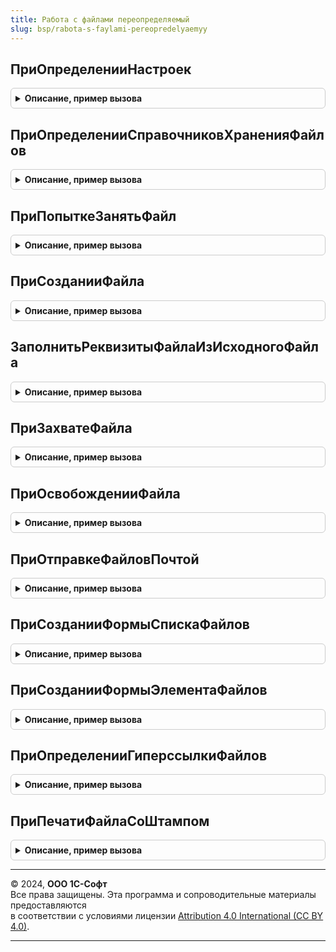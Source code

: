 ```yaml
---
title: Работа с файлами переопределяемый
slug: bsp/rabota-s-faylami-pereopredelyaemyy
---
```



## ПриОпределенииНастроек
<details style="margin: 1em 0; padding: 0.5em; border: 1px solid #ccc; border-radius: 6px;">

<summary style="font-weight: bold; cursor: pointer;">Описание, пример вызова</summary>

```bsl

// Переопределение настроек присоединенных файлов.
//
// Параметры:
//   Настройки - Структура:
//     * НеОчищатьФайлы - Массив из ОбъектМетаданных - объекты, файлы которых не должны выводиться в настройках очистки
//                        файлов (например, служебные документы).
//     * НеСинхронизироватьФайлы - Массив из ОбъектМетаданных - объекты, файлы которых не должны выводиться в настройках
//                        синхронизации с облачными сервисами (например, служебные документы).
//     * НеСоздаватьФайлыПоШаблону - Массив из ОбъектМетаданных - объекты, для файлов которых отключена возможность
//                        создавать файлы по шаблонам.
//
// Пример:
//       Настройки.НеОчищатьФайлы.Добавить(Метаданные.Справочники.Номенклатура);
//       Настройки.НеСинхронизироватьФайлы.Добавить(Метаданные.Справочники.Партнеры);
//       Настройки.НеСоздаватьФайлыПоШаблону.Добавить(Метаданные.Справочники.Партнеры);
//
Процедура ПриОпределенииНастроек(Настройки) Экспорт
```

Пример вызова
```bsl
РаботаСФайламиПереопределяемый.ПриОпределенииНастроек(Настройки) 
```
</details>

## ПриОпределенииСправочниковХраненияФайлов
<details style="margin: 1em 0; padding: 0.5em; border: 1px solid #ccc; border-radius: 6px;">

<summary style="font-weight: bold; cursor: pointer;">Описание, пример вызова</summary>

```bsl

// Позволяет переопределить справочники хранения файлов по типам владельцев.
//
// Параметры:
//  ТипВладелецФайла  - Тип - тип ссылки объекта, к которому добавляется файл.
//
//  ИменаСправочников - Соответствие из КлючИЗначение:
//    * Ключ - Строка     - имя справочника присоединенных файлов.
//    * Значение - Булево - установить в Истина, чтобы отметить этот справочник как основной.
//                          Основной справочник используется для интерактивной работы с файлами.
//
// Пример:
//       Если ТипВладелецФайла = Тип("СправочникСсылка.Номенклатура") Тогда
//       	ИменаСправочников["НоменклатураПрисоединенныеФайлы"] = Ложь;
//       	ИменаСправочников.Вставить("Файлы", Истина);
//       КонецЕсли;
//
Процедура ПриОпределенииСправочниковХраненияФайлов(ТипВладелецФайла, ИменаСправочников) Экспорт
```

Пример вызова
```bsl
РаботаСФайламиПереопределяемый.ПриОпределенииСправочниковХраненияФайлов(ТипВладелецФайла, ИменаСправочников) 
```
</details>

## ПриПопыткеЗанятьФайл
<details style="margin: 1em 0; padding: 0.5em; border: 1px solid #ccc; border-radius: 6px;">

<summary style="font-weight: bold; cursor: pointer;">Описание, пример вызова</summary>

```bsl

// Позволяет отменить захват файла на основе анализа структуры с данными файла.
//
// Параметры:
//  ДанныеФайла    - см. РаботаСФайлами.ДанныеФайла.
//  ОписаниеОшибки - Строка - текст ошибки в случае невозможности занять файл.
//                   Если не пустая, файл невозможно занять.
//
Процедура ПриПопыткеЗанятьФайл(ДанныеФайла, ОписаниеОшибки = "") Экспорт
```

Пример вызова
```bsl
РаботаСФайламиПереопределяемый.ПриПопыткеЗанятьФайл(ДанныеФайла, ОписаниеОшибки);
```
</details>

## ПриСозданииФайла
<details style="margin: 1em 0; padding: 0.5em; border: 1px solid #ccc; border-radius: 6px;">

<summary style="font-weight: bold; cursor: pointer;">Описание, пример вызова</summary>

```bsl

// Вызывается при создании файла. Например, может использоваться для обработки логически связанных данных,
// которые должны изменяться при создании новых файлов.
//
// Параметры:
//  Файл - ОпределяемыйТип.ПрисоединенныйФайл - ссылка на созданный файл.
//
Процедура ПриСозданииФайла(Файл) Экспорт
```

Пример вызова
```bsl
РаботаСФайламиПереопределяемый.ПриСозданииФайла(Файл) 
```
</details>

## ЗаполнитьРеквизитыФайлаИзИсходногоФайла
<details style="margin: 1em 0; padding: 0.5em; border: 1px solid #ccc; border-radius: 6px;">

<summary style="font-weight: bold; cursor: pointer;">Описание, пример вызова</summary>

```bsl

// Вызывается после копирования файла из исходного файла для заполнения таких реквизитов нового файла,
// которые самостоятельно добавлены к справочнику Файлы или ВерсииФайлов в конфигурации.
//
// Параметры:
//  НовыйФайл    - СправочникСсылка.Файлы - ссылка на новый файл, который надо заполнить.
//  ИсходныйФайл - СправочникСсылка.Файлы - ссылка на исходный файл, откуда надо скопировать реквизиты.
//
Процедура ЗаполнитьРеквизитыФайлаИзИсходногоФайла(НовыйФайл, ИсходныйФайл) Экспорт
```

Пример вызова
```bsl
РаботаСФайламиПереопределяемый.ЗаполнитьРеквизитыФайлаИзИсходногоФайла(НовыйФайл, ИсходныйФайл) 
```
</details>

## ПриЗахватеФайла
<details style="margin: 1em 0; padding: 0.5em; border: 1px solid #ccc; border-radius: 6px;">

<summary style="font-weight: bold; cursor: pointer;">Описание, пример вызова</summary>

```bsl

// Вызывается при захвате файла. Позволяет изменить структуру с данными файла перед захватом.
//
// Параметры:
//  ДанныеФайла             - см. РаботаСФайлами.ДанныеФайла.
//  УникальныйИдентификатор - УникальныйИдентификатор - уникальный идентификатор формы.
//
Процедура ПриЗахватеФайла(ДанныеФайла, УникальныйИдентификатор) Экспорт
```

Пример вызова
```bsl
РаботаСФайламиПереопределяемый.ПриЗахватеФайла(ДанныеФайла, УникальныйИдентификатор) 
```
</details>

## ПриОсвобожденииФайла
<details style="margin: 1em 0; padding: 0.5em; border: 1px solid #ccc; border-radius: 6px;">

<summary style="font-weight: bold; cursor: pointer;">Описание, пример вызова</summary>

```bsl

// Вызывается при освобождении файла. Позволяет изменить структуру с данными файла при освобождении.
//
// Параметры:
//  ДанныеФайла - см. РаботаСФайлами.ДанныеФайла.
//  УникальныйИдентификатор -  УникальныйИдентификатор - уникальный идентификатор формы.
//
Процедура ПриОсвобожденииФайла(ДанныеФайла, УникальныйИдентификатор) Экспорт
```

Пример вызова
```bsl
РаботаСФайламиПереопределяемый.ПриОсвобожденииФайла(ДанныеФайла, УникальныйИдентификатор) 
```
</details>

## ПриОтправкеФайловПочтой
<details style="margin: 1em 0; padding: 0.5em; border: 1px solid #ccc; border-radius: 6px;">

<summary style="font-weight: bold; cursor: pointer;">Описание, пример вызова</summary>

```bsl

// Позволяет определить параметры электронного письма перед отправкой файла по почте.
//
// Параметры:
//  ПараметрыОтправки - см. РаботаСПочтовымиСообщениямиКлиент.ПараметрыОтправкиПисьма.
//  ФайлыДляОтправки  - Массив из ОпределяемыйТип.ПрисоединенныйФайл - список файлов для отправки.
//  ВладелецФайлов    - ОпределяемыйТип.ВладелецПрисоединенныхФайлов - объект-владелец файлов.
//  УникальныйИдентификатор - УникальныйИдентификатор - уникальный идентификатор,
//                который необходимо использовать, есть требуется помещение данных во временное хранилище.
//
Процедура ПриОтправкеФайловПочтой(ПараметрыОтправки, ФайлыДляОтправки, ВладелецФайлов, УникальныйИдентификатор) Экспорт
```

Пример вызова
```bsl
РаботаСФайламиПереопределяемый.ПриОтправкеФайловПочтой(ПараметрыОтправки, ФайлыДляОтправки, ВладелецФайлов, УникальныйИдентификатор) 
```
</details>

## ПриСозданииФормыСпискаФайлов
<details style="margin: 1em 0; padding: 0.5em; border: 1px solid #ccc; border-radius: 6px;">

<summary style="font-weight: bold; cursor: pointer;">Описание, пример вызова</summary>

```bsl

// Позволяет изменить стандартную форму списка файлов.
//
// Параметры:
//    Форма - ФормаКлиентскогоПриложения - форма списка файлов:
//      * ИмяСправочникаХранилищаФайлов - Строка
//      * ВладелецФайла - ОпределяемыйТип.ВладелецФайлов
//
Процедура ПриСозданииФормыСпискаФайлов(Форма) Экспорт
```

Пример вызова
```bsl
РаботаСФайламиПереопределяемый.ПриСозданииФормыСпискаФайлов(Форма) 
```
</details>

## ПриСозданииФормыЭлементаФайлов
<details style="margin: 1em 0; padding: 0.5em; border: 1px solid #ccc; border-radius: 6px;">

<summary style="font-weight: bold; cursor: pointer;">Описание, пример вызова</summary>

```bsl

// Позволяет изменить стандартную форму файла.
//
// Параметры:
//    Форма - ФормаКлиентскогоПриложения - форма файла:
//      * Объект - ОпределяемыйТип.ПрисоединенныйФайл
//
Процедура ПриСозданииФормыЭлементаФайлов(Форма) Экспорт
```

Пример вызова
```bsl
РаботаСФайламиПереопределяемый.ПриСозданииФормыЭлементаФайлов(Форма) 
```
</details>

## ПриОпределенииГиперссылкиФайлов
<details style="margin: 1em 0; padding: 0.5em; border: 1px solid #ccc; border-radius: 6px;">

<summary style="font-weight: bold; cursor: pointer;">Описание, пример вызова</summary>

```bsl

// Позволяет изменить структуру параметров для размещения гиперссылки присоединенных файлов на форме.
//
// Параметры:
//  ПараметрыГиперссылки - см. РаботаСФайлами.ГиперссылкаФайлов.
//
// Пример:
//  ПараметрыГиперссылки.Размещение = "КоманднаяПанель";
//
Процедура ПриОпределенииГиперссылкиФайлов(ПараметрыГиперссылки) Экспорт
```

Пример вызова
```bsl
РаботаСФайламиПереопределяемый.ПриОпределенииГиперссылкиФайлов(ПараметрыГиперссылки) 
```
</details>

## ПриПечатиФайлаСоШтампом
<details style="margin: 1em 0; padding: 0.5em; border: 1px solid #ccc; border-radius: 6px;">

<summary style="font-weight: bold; cursor: pointer;">Описание, пример вызова</summary>

```bsl

// Устарела.
//
// Параметры:
//  ПараметрыШтампа - Структура - возвращаемый параметр, со свойствами:
//      * ТекстОтметки         - Строка - описание расположения подлинника подписанного документа.
//      * Логотип              - Картинка - логотип, который будет выведен в штампе.
//  Сертификат      - СертификатКриптографии - сертификат, по которому формируется штамп электронной подписи.
//
Процедура ПриПечатиФайлаСоШтампом(ПараметрыШтампа, Сертификат) Экспорт
```

Пример вызова
```bsl
РаботаСФайламиПереопределяемый.ПриПечатиФайлаСоШтампом(ПараметрыШтампа, Сертификат) 
```
</details>

---

© 2024, **ООО 1С-Софт**  
Все права защищены. Эта программа и сопроводительные материалы предоставляются  
в соответствии с условиями лицензии [Attribution 4.0 International (CC BY 4.0)](https://creativecommons.org/licenses/by/4.0/legalcode).

---
